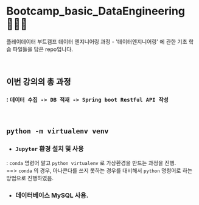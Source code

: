 #  Bootcamp_basic_DataEngineering 👨‍🔧💪
 플레이데이터 부트캠프 데이터 엔지니어링 과정 - '데이터엔지니어링' 에 관한 기초 학습 파일들을 담은 repo입니다.

<br>

## 이번 강의의 총 과정 
### : **`데이터 수집 -> DB 적재 -> Spring boot Restful API 작성`**

<br>

## `python -m virtualenv venv`
- ### `Jupyter` 환경 설치 및 사용<br>
: `conda` 명령어 말고 `python virtualenv` 로 가상환경을 만드는 과정을 진행.<br>
==> `conda` 의 경우, 아나콘다를 쓰지 못하는 경우를 대비해서 `python` 명령어로 하는 방법으로 진행하였음.
 

- ### 데이터베이스 MySQL 사용.

